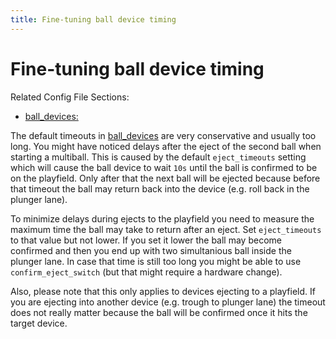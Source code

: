 ```yaml
---
title: Fine-tuning ball device timing
---
```


# Fine-tuning ball device timing


Related Config File Sections:

* [ball_devices:](../config/ball_devices.md)

The default timeouts in
[ball_devices](../config/ball_devices.md) are
very conservative and usually too long. You might have noticed delays
after the eject of the second ball when starting a multiball. This is
caused by the default `eject_timeouts` setting which will cause the ball
device to wait `10s` until the ball is confirmed to be on the playfield.
Only after that the next ball will be ejected because before that
timeout the ball may return back into the device (e.g. roll back in the
plunger lane).

To minimize delays during ejects to the playfield you need to measure
the maximum time the ball may take to return after an eject. Set
`eject_timeouts` to that value but not lower. If you set it lower the
ball may become confirmed and then you end up with two simultanious ball
inside the plunger lane. In case that time is still too long you might
be able to use `confirm_eject_switch` (but that might require a hardware
change).

Also, please note that this only applies to devices ejecting to a
playfield. If you are ejecting into another device (e.g. trough to
plunger lane) the timeout does not really matter because the ball will
be confirmed once it hits the target device.
